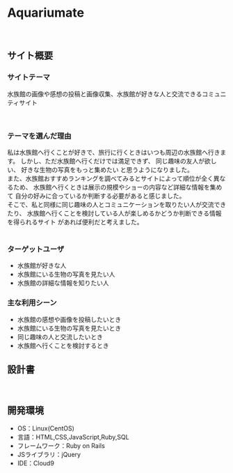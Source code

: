 # Aquariumate
​
## サイト概要
### サイトテーマ
水族館の画像や感想の投稿と画像収集、水族館が好きな人と交流できるコミュニティサイト

​
### テーマを選んだ理由
私は水族館へ行くことが好きで、旅行に行くときはいつも周辺の水族館へ行きます。
しかし、ただ水族館へ行くだけでは満足できず、
同じ趣味の友人が欲しい、
好きな生物の写真をもっと集めたい
と思うようになりました。  
また、水族館おすすめランキングを調べてみるとサイトによって順位が全く異なるため、
水族館へ行くときは展示の規模やショーの内容など詳細な情報を集めて
自分の好みに合っているか判断する必要があると感じました。  
そこで、私と同様に同じ趣味の人とコミュニケーションを取りたい人が交流できたり、
水族館へ行くことを検討している人が楽しめるかどうか判断できる情報を得られるサイト
があれば便利だと考えました。  
​
### ターゲットユーザ
* 水族館が好きな人
* 水族館にいる生物の写真を見たい人
* 水族館の詳細な情報を知りたい人
​
### 主な利用シーン
* 水族館の感想や画像を投稿したいとき
* 水族館にいる生物の写真を見たいとき
* 同じ趣味の人と交流したいとき
* 水族館へ行くことを検討するとき
​
## 設計書

​
## 開発環境
- OS：Linux(CentOS)
- 言語：HTML,CSS,JavaScript,Ruby,SQL
- フレームワーク：Ruby on Rails
- JSライブラリ：jQuery
- IDE：Cloud9
​